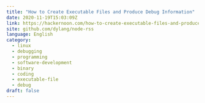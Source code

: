 ```yaml
---
title: "How to Create Executable Files and Produce Debug Information"
date: 2020-11-19T15:03:09Z
link: https://hackernoon.com/how-to-create-executable-files-and-produce-debug-information-pa1w3zx9?source=rss&utm_medium=RSS&utm_source=news.12bit.vn
site: github.com/dylang/node-rss
language: English
category:
  - linux
  - debugging
  - programming
  - software-development
  - binary
  - coding
  - executable-file
  - debug
draft: false
---
```


